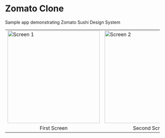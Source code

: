 # Zomato Clone
Sample app demonstrating Zomato Sushi Design System

<table>
  <tr>
    <td><img src="https://github.com/user-attachments/assets/4fb20a6e-386e-4ff0-acfe-1305d94b85a4" alt="Screen 1" width="300"/></td>
    <td><img src="https://github.com/user-attachments/assets/2fb8b6c9-69d9-4d1a-b354-959dd089dcdd" alt="Screen 2" width="300"/></td>
  </tr>
  <tr>
    <td align="center">First Screen</td>
    <td align="center">Second Screen</td>
  </tr>
</table>

